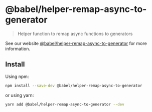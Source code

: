 # @babel/helper-remap-async-to-generator

> Helper function to remap async functions to generators

See our website [@babel/helper-remap-async-to-generator](https://babeljs.io/docs/en/next/babel-helper-remap-async-to-generator.html) for more information.

## Install

Using npm:

```bash
npm install --save-dev @babel/helper-remap-async-to-generator
```

or using yarn:

```bash
yarn add @babel/helper-remap-async-to-generator --dev
```

